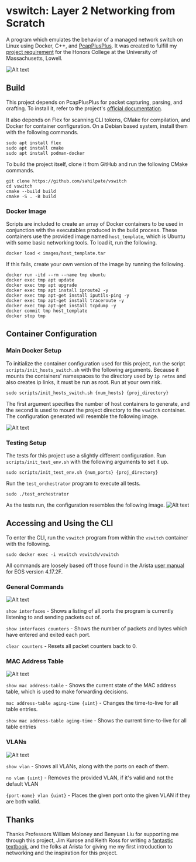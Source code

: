 # vswitch: Layer 2 Networking from Scratch
A program which emulates the behavior of a managed network switch on Linux using Docker, C++, and [PcapPlusPlus](https://pcapplusplus.github.io/). It was created to fulfill my [project requirement](https://www.uml.edu/honors/project-thesis/) for the Honors College at the University of Massachusetts, Lowell.

![Alt text](/screenshots/main_demo.png)

## Build
This project depends on PcapPlusPlus for packet capturing, parsing, and crafting. To install it, refer to the project's [official documentation](https://pcapplusplus.github.io/docs/install).

It also depends on Flex for scanning CLI tokens, CMake for compilation, and Docker for container configuration. On a Debian based system, install them with the following commands.
```
sudo apt install flex
sudo apt install cmake
sudo apt install podman-docker
```

To build the project itself, clone it from GitHub and run the following CMake commands.
```
git clone https://github.com/sahilpate/vswitch
cd vswitch
cmake --build build
cmake -S . -B build
```

### Docker Image
Scripts are included to create an array of Docker containers to be used in conjunction with the executables produced in the build process. These containers use the provided image named `host_template`, which is Ubuntu with some basic networking tools. To load it, run the following.
```
docker load < images/host_template.tar
```

If this fails, create your own version of the image by running the following.

```
docker run -itd --rm --name tmp ubuntu
docker exec tmp apt update
docker exec tmp apt upgrade
docker exec tmp apt install iproute2 -y
docker exec tmp apt-get install iputils-ping -y
docker exec tmp apt-get install traceroute -y
docker exec tmp apt-get install tcpdump -y
docker commit tmp host_template
docker stop tmp
```

## Container Configuration
### Main Docker Setup
To initialize the container configuration used for this project, run the script `scripts/init_hosts_switch.sh` with the following arguments. Because it mounts the containers' namespaces to the directory used by `ip netns` and also creates ip links, it must be run as root. Run at your own risk.
```
sudo scripts/init_hosts_switch.sh {num_hosts} {proj_directory}
```

The first argument specifies the number of host containers to generate, and the second is used to mount the project directory to the `vswitch` container. The configuration generated will resemble the following image.

![Alt text](/screenshots/docker_config_main.png)

### Testing Setup
The tests for this project use a slightly different configuration. Run `scripts/init_test_env.sh` with the following arguments to set it up.
```
sudo scripts/init_test_env.sh {num_ports} {proj_directory}
```

Run the `test_orchestrator` program to execute all tests.
```
sudo ./test_orchestrator
```

As the tests run, the configuration resembles the following image.
![Alt text](/screenshots/docker_config_tests.png)

## Accessing and Using the CLI
To enter the CLI, run the `vswitch` program from within the `vswitch` container with the following.
```
sudo docker exec -i vswitch vswitch/vswitch
```
All commands are loosely based off those found in the Arista [user manual](https://www.arista.com/assets/data/docs/Manuals/EOS-4.17.2F-Manual.pdf) for EOS version 4.17.2F.

### General Commands
![Alt text](/screenshots/cli_general.png)

`show interfaces` - Shows a listing of all ports the program is currently listening to and sending packets out of.

`show interfaces counters` - Shows the number of packets and bytes which have entered and exited each port.

`clear counters` - Resets all packet counters back to 0.

### MAC Address Table
![Alt text](/screenshots/cli_mac.png)

`show mac address-table` - Shows the current state of the MAC address table, which is used to make forwarding decisions.

`mac address-table aging-time {uint}` - Changes the time-to-live for all table entries.

`show mac address-table aging-time` - Shows the current time-to-live for all table entries

### VLANs
![Alt text](/screenshots/cli_vlan.png)

`show vlan` - Shows all VLANs, along with the ports on each of them.

`no vlan {uint}` - Removes the provided VLAN, if it's valid and not the default VLAN

`{port-name} vlan {uint}` - Places the given port onto the given VLAN if they are both valid.

## Thanks
Thanks Professors William Moloney and Benyuan Liu for supporting me through this project, Jim Kurose and Keith Ross for writing a [fantastic textbook](https://gaia.cs.umass.edu/kurose_ross/index.php), and the folks at Arista for giving me my first introduction to networking and the inspiration for this project.
